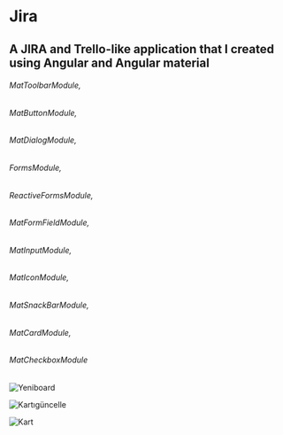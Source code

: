 # Jira


## A JIRA and Trello-like application that I created using Angular and Angular material

######  MatToolbarModule,
######  MatButtonModule,
######  MatDialogModule,
######  FormsModule,
######  ReactiveFormsModule,
######  MatFormFieldModule,
######  MatInputModule,
######  MatIconModule,
######  MatSnackBarModule,
######  MatCardModule,
######  MatCheckboxModule

![Yeniboard](https://user-images.githubusercontent.com/100369628/220909742-39f41dbf-99db-470c-a106-a7ff677bfa54.png)

![Kartıgüncelle](https://user-images.githubusercontent.com/100369628/220910062-c6ce9999-55dc-48c6-8f58-b57cdd31c138.png)

![Kart](https://user-images.githubusercontent.com/100369628/220910034-23e4e24d-351f-4a44-ab22-46b7f79ed32e.png)

